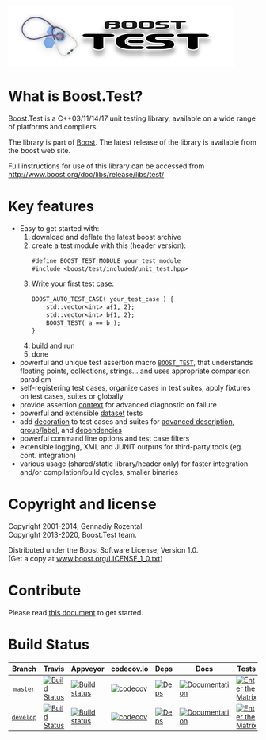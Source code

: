 ![boosttest logo](doc/html/images/boost.test.logo.png)

# What is Boost.Test?
Boost.Test is a C++03/11/14/17 unit testing library, available on a wide range of platforms and compilers.

The library is part of [Boost](www.boost.org). The latest release
of the library is available from the boost web site.

Full instructions for use of this library can be accessed from
http://www.boost.org/doc/libs/release/libs/test/

# Key features

* Easy to get started with:
    1. download and deflate the latest boost archive
    1. create a test module with this (header version):
        ```
        #define BOOST_TEST_MODULE your_test_module
        #include <boost/test/included/unit_test.hpp>
        ```
    1. Write your first test case:
        ```
        BOOST_AUTO_TEST_CASE( your_test_case ) {
            std::vector<int> a{1, 2};
            std::vector<int> b{1, 2};
            BOOST_TEST( a == b );
        }
        ```
    1. build and run
    1. done
* powerful and unique test assertion macro [`BOOST_TEST`](http://www.boost.org/doc/libs/release/libs/test/doc/html/boost_test/testing_tools/boost_test_universal_macro.html), that understands floating points, collections, strings... and uses appropriate comparison paradigm
* self-registering test cases, organize cases in test suites, apply fixtures on test cases, suites or globally
* provide assertion [context](http://www.boost.org/doc/libs/release/libs/test/doc/html/boost_test/test_output/test_tools_support_for_logging/contexts.html) for advanced diagnostic on failure
* powerful and extensible [dataset](http://www.boost.org/doc/libs/release/libs/test/doc/html/boost_test/tests_organization/test_cases/test_case_generation.html) tests
* add [decoration](http://www.boost.org/doc/libs/release/libs/test/doc/html/boost_test/tests_organization/decorators.html) to test cases and suites for [advanced description](http://www.boost.org/doc/libs/release/libs/test/doc/html/boost_test/tests_organization/semantic.html), [group/label](http://www.boost.org/doc/libs/release/libs/test/doc/html/boost_test/tests_organization/tests_grouping.html), and [dependencies](http://www.boost.org/doc/libs/release/libs/test/doc/html/boost_test/tests_organization/tests_dependencies.html)
* powerful command line options and test case filters
* extensible logging, XML and JUNIT outputs for third-party tools (eg. cont. integration)
* various usage (shared/static library/header only) for faster integration and/or compilation/build cycles, smaller binaries

# Copyright and license
Copyright 2001-2014, Gennadiy Rozental.<br/>
Copyright 2013-2020, Boost.Test team.

Distributed under the Boost Software License, Version 1.0.<br/>
(Get a copy at www.boost.org/LICENSE_1_0.txt)

# Contribute
Please read [this document](CONTRIBUTE.md) to get started.

# Build Status

Branch          | Travis | Appveyor | codecov.io | Deps | Docs | Tests |
:-------------: | ------ | -------- | ---------- | ---- | ---- | ----- |
[`master`](https://github.com/boostorg/test/tree/master)   | [![Build Status](https://travis-ci.org/boostorg/test.svg?branch=master)](https://travis-ci.org/boostorg/test)  | [![Build status](https://ci.appveyor.com/api/projects/status/n6ajg604w9gdbn8f/branch/master?svg=true)](https://ci.appveyor.com/project/raffienficiaud/test/branch/master)   | [![codecov](https://codecov.io/gh/boostorg/test/branch/master/graph/badge.svg)](https://codecov.io/gh/boostorg/test/branch/master)   | [![Deps](https://img.shields.io/badge/deps-master-brightgreen.svg)](https://pdimov.github.io/boostdep-report/master/test.html)   | [![Documentation](https://img.shields.io/badge/docs-master-brightgreen.svg)](http://www.boost.org/doc/libs/master/doc/html/test.html)   | [![Enter the Matrix](https://img.shields.io/badge/matrix-master-brightgreen.svg)](http://www.boost.org/development/tests/master/developer/test.html)
[`develop`](https://github.com/boostorg/test/tree/develop) | [![Build Status](https://travis-ci.org/boostorg/test.svg?branch=develop)](https://travis-ci.org/boostorg/test) | [![Build status](https://ci.appveyor.com/api/projects/status/n6ajg604w9gdbn8f/branch/develop?svg=true)](https://ci.appveyor.com/project/raffienficiaud/test/branch/develop) | [![codecov](https://codecov.io/gh/boostorg/test/branch/develop/graph/badge.svg)](https://codecov.io/gh/boostorg/test/branch/develop) | [![Deps](https://img.shields.io/badge/deps-develop-brightgreen.svg)](https://pdimov.github.io/boostdep-report/develop/test.html) | [![Documentation](https://img.shields.io/badge/docs-develop-brightgreen.svg)](http://www.boost.org/doc/libs/develop/doc/html/test.html) | [![Enter the Matrix](https://img.shields.io/badge/matrix-develop-brightgreen.svg)](http://www.boost.org/development/tests/develop/developer/test.html)
